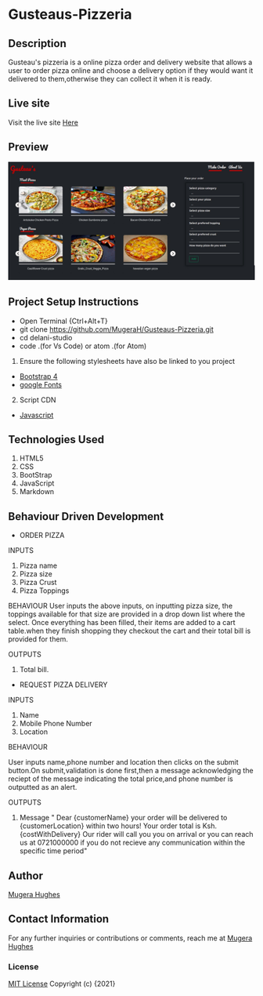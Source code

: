 # Gusteaus-Pizzeria

## Description

Gusteau's pizzeria is a online pizza order and delivery website that allows a user to order pizza online and choose a delivery option if they would want it delivered to them,otherwise they can collect it when it is ready.

## Live site

Visit the live site [Here](https://mugerah.github.io/Gusteaus-Pizzeria/.)

## Preview

![image](images/screenshot.jpg)

## Project Setup Instructions

- Open Terminal {Ctrl+Alt+T}
- git clone https://github.com/MugeraH/Gusteaus-Pizzeria.git
- cd delani-studio
- code .(for Vs Code) or atom .(for Atom)

1. Ensure the following stylesheets have also be linked to you project

- [Bootstrap 4](https://maxcdn.bootstrapcdn.com/bootstrap/4.0.0/css/bootstrap.min.css)
- [google Fonts](https://use.fontawesome.com/releases/v5.5.0/css/all.css)

2. Script CDN

- [Javascript](https://ajax.googleapis.com/ajax/libs/jquery/3.5.1/jquery.min.js)

## Technologies Used

1. HTML5
2. CSS
3. BootStrap
4. JavaScript
5. Markdown



## Behaviour Driven Development
* ORDER PIZZA

INPUTS
1. Pizza name
2. Pizza size
3. Pizza Crust
4. Pizza Toppings

BEHAVIOUR
User inputs the above inputs, on inputting pizza size, the toppings available for that size are provided in a drop down list where the select. Once everything has been filled, their items are added to a cart table.when they finish shopping they checkout the cart and their total bill is provided for them.

OUTPUTS
1. Total bill.


* REQUEST PIZZA DELIVERY

INPUTS
1. Name
2. Mobile Phone Number
3. Location

BEHAVIOUR

User inputs name,phone number and location then clicks on the submit button.On submit,validation is done first,then a message acknowledging the reciept of the message indicating the total price,and phone number is outputted as an alert.


OUTPUTS
1. Message
"
Dear {customerName} your order will be delivered to {customerLocation} within
  two hours! Your order total is Ksh.{costWithDelivery} Our rider will call
  you you on arrival or you can reach us at 0721000000 if you do not recieve any communication within the specific time period"
  
## Author

[Mugera Hughes](https://github.com/MugeraH)

## Contact Information

For any further inquiries or contributions or comments, reach me at [Mugera Hughes](https://github.com/MugeraH)

### License

[MIT License](https://github.com/MugeraH/Gusteaus-Pizzeria/blob/main/license) Copyright (c) {2021}